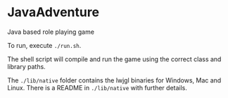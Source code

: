 # JavaAdventure
Java based role playing game

To run, execute `./run.sh`. 

The shell script will compile and run the game using the correct class and library paths.

The `./lib/native` folder contains the lwjgl binaries for Windows, Mac and Linux. There is a README in `./lib/native` with further details.

